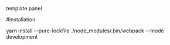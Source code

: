 template panel

#installation

yarn install --pure-lockfile
./node_modules/.bin/webpack --mode development
